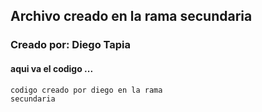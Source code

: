 ## Archivo creado en la rama secundaria

### Creado por: Diego Tapia

#### aqui va el codigo ...

``` 
codigo creado por diego en la rama 
secundaria 
```